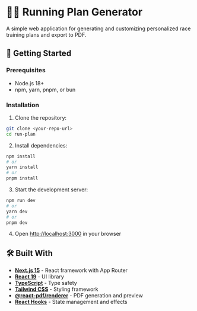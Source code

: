 # 🏃‍♂️ Running Plan Generator

A simple web application for generating and customizing personalized race training plans and export to PDF.

## 🚀 Getting Started

### Prerequisites

- Node.js 18+
- npm, yarn, pnpm, or bun

### Installation

1. Clone the repository:

```bash
git clone <your-repo-url>
cd run-plan
```

2. Install dependencies:

```bash
npm install
# or
yarn install
# or
pnpm install
```

3. Start the development server:

```bash
npm run dev
# or
yarn dev
# or
pnpm dev
```

4. Open [http://localhost:3000](http://localhost:3000) in your browser

## 🛠️ Built With

- **[Next.js 15](https://nextjs.org)** - React framework with App Router
- **[React 19](https://react.dev)** - UI library
- **[TypeScript](https://www.typescriptlang.org)** - Type safety
- **[Tailwind CSS](https://tailwindcss.com)** - Styling framework
- **[@react-pdf/renderer](https://react-pdf.org)** - PDF generation and preview
- **[React Hooks](https://react.dev/reference/react)** - State management and effects
